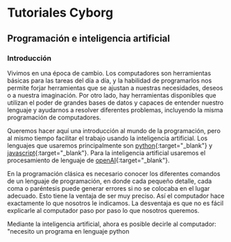 # Tutoriales Cyborg 
## Programación e inteligencia artificial

### Introducción
Vivimos en una época de cambio. Los computadores son herramientas básicas para las tareas del día a día, y la habilidad de programarlos nos permite forjar herramientas que se ajustan a nuestras necesidades, deseos o a nuestra imaginación. Por otro lado, hay herramientas disponibles que utilizan el poder de grandes bases de datos y capaces de entender nuestro lenguaje y ayudarnos a resolver diferentes problemas, incluyendo la misma programación de computadores.

Queremos hacer aquí una introducción al mundo de la programación, pero al mismo tiempo facilitar el trabajo usando la inteligencia artificial. Los lenguajes que usaremos principalmente son [python](https://www.online-python.com/){:target="_blank"} y [javascript](https://www.w3schools.com/js/default.asp){:target="_blank"}. Para la inteligencia artificial usaremos el procesamiento de lenguaje de [openAI](https://openai.com/api){:target="_blank"}.

En la programación clásica es necesario conocer los diferentes comandos de un lenguaje de programación, en donde cada pequeño detalle, cada coma o paréntesis puede generar errores si no se colocaba en el lugar adecuado. Esto tiene la ventaja de ser muy preciso. Así el computador hace exactamente lo que nosotros le indicamos. La desventaja es que no es fácil explicarle al computador paso por paso lo que nosotros queremos.

Mediante la inteligencia artificial, ahora es posible decirle al computador: "necesito un programa en lenguaje python
